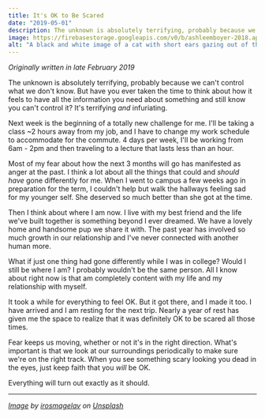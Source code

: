 ```yaml
---
title: It's OK to Be Scared
date: "2019-05-01"
description: The unknown is absolutely terrifying, probably because we can't control what we don't know. But that's OK.
image: https://firebasestorage.googleapis.com/v0/b/ashleemboyer-2018.appspot.com/o/images%2FItsOKToBeScared.png?alt=media&token=586a9f2b-f91e-4291-91d0-5a81454e7b73
alt: "A black and white image of a cat with short ears gazing out of the window of a brick building with a seemingly fearful look."
---
```


_Originally written in late February 2019_

The unknown is absolutely terrifying, probably because we can't control what we don't know. But have you ever taken the time to think about how it feels to have all the information you need about something and still know you can't control it? It's terrifying _and_ infuriating.

Next week is the beginning of a totally new challenge for me. I'll be taking a class ~2 hours away from my job, and I have to change my work schedule to accommodate for the commute. 4 days per week, I'll be working from 6am - 2pm and then traveling to a lecture that lasts less than an hour.

Most of my fear about how the next 3 months will go has manifested as anger at the past. I think a lot about all the things that could and _should have_ gone differently for me. When I went to campus a few weeks ago in preparation for the term, I couldn't help but walk the hallways feeling sad for my younger self. She deserved so much better than she got at the time.

Then I think about where I am now. I live with my best friend and the life we've built together is something beyond I ever dreamed. We have a lovely home and handsome pup we share it with. The past year has involved so much growth in our relationship and I've never connected with another human more.

What if just one thing had gone differently while I was in college? Would I still be where I am? I probably wouldn't be the same person. All I know about right now is that am completely content with my life and my relationship with myself.

It took a while for everything to feel OK. But it got there, and I made it too. I have arrived and I am resting for the next trip. Nearly a year of rest has given me the space to realize that it was definitely OK to be scared all those times.

Fear keeps us moving, whether or not it's in the right direction. What's important is that we look at our surroundings periodically to make sure we're on the right track. When you see something scary looking you dead in the eyes, just keep faith that you _will_ be OK.

Everything will turn out exactly as it should.

---

_[Image](https://unsplash.com/photos/n5zPMiIpX-M) by [irosmagelav](https://unsplash.com/@irosmagelav) on [Unsplash](unsplash.com)_
